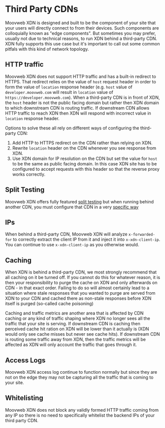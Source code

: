 # Third Party CDNs

Moovweb XDN is designed and built to be the component of your site that your users will directly connect to from their devices. Such components are colloquially known as "edge components". But sometimes you may prefer, usually not due to technical reasons, to run XDN behind a third-party CDN. XDN fully supports this use case but it's important to call out some common pitfals with this kind of network topology.

## HTTP traffic

Moovweb XDN does not support HTTP traffic and has a built-in redirect to HTTPS. That redirect relies on the value of `host` request header in order to form the value of `location` response header (e.g. `host` value of `developer.moovweb.com` will result in `location` value of `https://developer.moovweb.com`). When a third-party CDN is in front of XDN, the `host` header is not the public facing domain but rather then XDN domain to which downstream CDN is routing traffic. If downstream CDN allows HTTP traffic to reach XDN then XDN will respond with incorrect value in `location` response header.

Options to solve these all rely on different ways of configuring the third-party CDN:

1. Add HTTP to HTTPS redirect on the CDN rather than relying on XDN.
2. Rewrite `location` header on the CDN whenever you see response from XDN.
3. Use XDN domain for IP resolution on the CDN but set the value for `host` to be the same as public facing domain. In this case XDN site has to be configured to accept requests with this header so that the reverse proxy works correctly.

## Split Testing

Moovweb XDN offers fully featured [split testing](/guides/split_testing) but when running behind another CDN, you must configure that CDN in a very [specific way](https://developer.moovweb.com/guides/split_testing#section_third_party_cdns)

## IPs

When behind a third-party CDN, Moovweb XDN will analyze `x-forwarded-for` to correctly extract the client IP from it and inject it into `x-xdn-client-ip`. You can continue to use `x-xdn-client-ip` as you otherwise would.

## Caching

When XDN is behind a third-party CDN, we most strongly recommend that all caching on it be turned off. If you cannot do this for whatever reason, it is then your responsibility to purge the cache on XDN and only afterwards on CDN - in that exact order. Failing to do so will almost certainly lead to a situation where stale responses that you wanted to purge are served from XDN to your CDN and cached there as non-stale responses before XDN itself is purged (so-called cache poisoning)

Caching and traffic metrics are another area that is affected by CDN caching or any kind of traffic shaping where XDN no longer sees all the traffic that your site is serving. If downstream CDN is caching then perceived cache hit ration on XDN will be lower than it actually is (XDN would only see cache misses but never see cache hits). If downstream CDN is routing some traffic away from XDN, then the traffic metrics will be affected as XDN will only account the traffic that goes through it.

## Access Logs

Moovweb XDN access log continue to function normally but since they are not on the edge they may not be capturing all the traffic that is coming to your site.

## Whitelisting

Moovweb XDN does not block any validly formed HTTP traffic coming from any IP so there is no need to specifically whitelist the backend IPs of your third party CDN.
